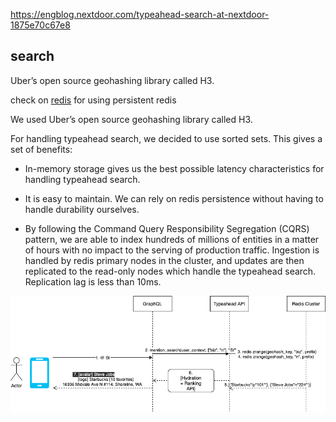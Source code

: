 
https://engblog.nextdoor.com/typeahead-search-at-nextdoor-1875e70c67e8

## search

Uber’s open source geohashing library called H3.

check on [redis](../redis.md) for using persistent redis



We used Uber’s open source geohashing library called H3.

For handling typeahead search, we decided to use sorted sets. This gives a set of benefits:

- In-memory storage gives us the best possible latency characteristics for handling typeahead search.

- It is easy to maintain. We can rely on redis persistence without having to handle durability ourselves.

- By following the Command Query Responsibility Segregation (CQRS) pattern, we are able to index hundreds of millions of entities in a matter of hours with no impact to the serving of production traffic. Ingestion is handled by redis primary nodes in the cluster, and updates are then replicated to the read-only nodes which handle the typeahead search. Replication lag is less than 10ms.


![](../pics/nextdoor.png)
